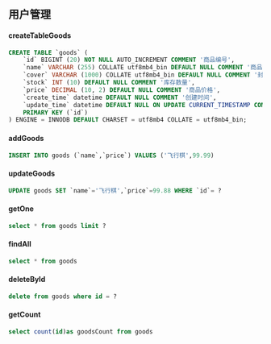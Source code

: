 ## 用户管理

#### createTableGoods
```sql
CREATE TABLE `goods` (
	`id` BIGINT (20) NOT NULL AUTO_INCREMENT COMMENT '商品编号',
	`name` VARCHAR (255) COLLATE utf8mb4_bin DEFAULT NULL COMMENT '商品名称',
	`cover` VARCHAR (1000) COLLATE utf8mb4_bin DEFAULT NULL COMMENT '封面',
	`stock` INT (10) DEFAULT NULL COMMENT '库存数量',
	`price` DECIMAL (10, 2) DEFAULT NULL COMMENT '商品价格',
	`create_time` datetime DEFAULT NULL COMMENT '创建时间',
	`update_time` datetime DEFAULT NULL ON UPDATE CURRENT_TIMESTAMP COMMENT '更新时间',
	PRIMARY KEY (`id`)
) ENGINE = INNODB DEFAULT CHARSET = utf8mb4 COLLATE = utf8mb4_bin;
```
#### addGoods
```sql
INSERT INTO goods (`name`,`price`) VALUES ('飞行棋',99.99)
```
#### updateGoods
```sql
UPDATE goods SET `name`='飞行棋',`price`=99.88 WHERE `id`= ?
```
#### getOne
```sql
select * from goods limit ?
```
#### findAll
```sql
select * from goods
```
#### deleteById
```sql
delete from goods where id = ?
```
#### getCount
```sql
select count(id)as goodsCount from goods
```